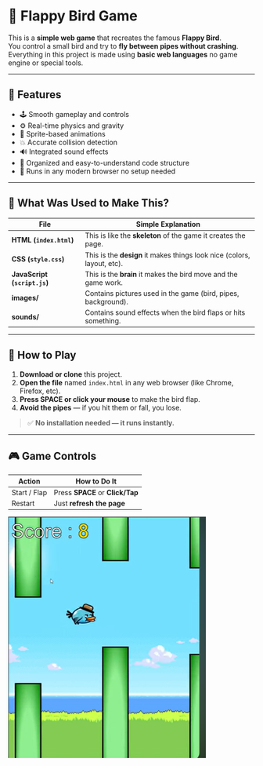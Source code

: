 # 🐤 Flappy Bird Game

This is a **simple web game** that recreates the famous **Flappy Bird**.  
You control a small bird and try to **fly between pipes without crashing**.  
Everything in this project is made using **basic web languages** no game engine or special tools.

---

## 🚀 Features

- 🕹️ Smooth gameplay and controls  
- ⚙️ Real-time physics and gravity  
- 🎨 Sprite-based animations  
- 💥 Accurate collision detection  
- 🔊 Integrated sound effects  
- 🧩 Organized and easy-to-understand code structure  
- 📱 Runs in any modern browser  no setup needed
  
---

## 🧠 What Was Used to Make This?

| File | Simple Explanation |
|------------------|-------------------|
| **HTML (`index.html`)**| This is like the **skeleton** of the game it creates the page. |
| **CSS (`style.css`)** | This is the **design** it makes things look nice (colors, layout, etc). |
| **JavaScript (`script.js`)** | This is the **brain** it makes the bird move and the game work. |
| **images/** | Contains pictures used in the game (bird, pipes, background). |
| **sounds/** | Contains sound effects when the bird flaps or hits something. |

---

## 🚀 How to Play 

1. **Download or clone** this project.
2. **Open the file** named `index.html` in any web browser (like Chrome, Firefox, etc).
3. **Press SPACE or click your mouse** to make the bird flap.
4. **Avoid the pipes** — if you hit them or fall, you lose.

> ✅ **No installation needed — it runs instantly.**

---

## 🎮 Game Controls

| Action      | How to Do It                |
|-------------|----------------------------|
| Start / Flap | Press **SPACE** or **Click/Tap** |
| Restart      | Just **refresh the page** |


![Flappy Bird Preview](images/Screenshot.png)






